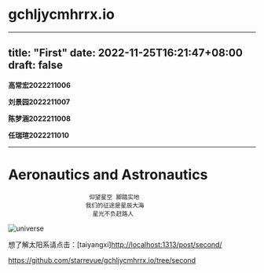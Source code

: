 # gchljycmhrrx.io
---
title: "First"
date: 2022-11-25T16:21:47+08:00
draft: false
---
**高常宏2022211006** 

**刘景园2022211007**  

**陈梦涵2022211008**  

**任瑞瑄2022211010**

---
# Aeronautics and Astronautics
                           仰望星空 脚踏实地
                          我们的征途是星辰大海
                            星光不负赶路人
![universe](https://pic2.zhimg.com/v2-72104cf39fbbfe86cfa3898885caa745_r.jpg?source=172ae18b "universe")

想了解太阳系请点击：[taiyangxi]<http://localhost:1313/post/second/>

<https://github.com/starrevue/gchljycmhrrx.io/tree/second>


